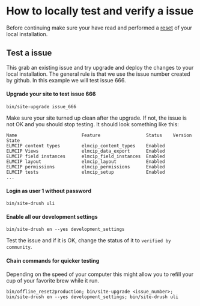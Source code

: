 # How to locally test and verify a issue

Before continuing make sure your have read and performed a [reset](reset.md) of your local installation.

## Test a issue

This grab an existing issue and try upgrade and deploy the changes to your local installation. The general rule is that we use the issue number created by github. In this example we will test issue 666.

#### Upgrade your site to test issue 666

    bin/site-upgrade issue_666

Make sure your site turned up clean after the upgrade. If not, the issue is not OK and you should stop testing. It should look something like this:

    Name                        Feature                 Status    Version         State
    ELMCIP content types        elmcip_content_types    Enabled
    ELMCIP Views                elmcip_data_export      Enabled
    ELMCIP field instances      elmcip_field_instances  Enabled
    ELMCIP layout               elmcip_layout           Enabled
    ELMCIP permissions          elmcip_permissions      Enabled
    ELMCIP tests                elmcip_setup            Enabled
    ...

#### Login as user 1 without password

    bin/site-drush uli

#### Enable all our development settings

    bin/site-drush en --yes development_settings

Test the issue and if it is OK, change the status of it to `verified by community`.

#### Chain commands for quicker testing

Depending on the speed of your computer this might allow you to refill your cup of your favorite brew while it run.

    bin/offline_reset2production; bin/site-upgrade <issue_number>; bin/site-drush en --yes development_settings; bin/site-drush uli
